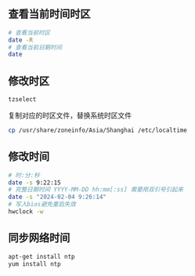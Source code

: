 ## 查看当前时间时区

```bash
# 查看当前时区
date -R
# 查看当前日期时间
date
```

## 修改时区

```bash
tzselect
```

复制对应的时区文件，替换系统时区文件

```bash
cp /usr/share/zoneinfo/Asia/Shanghai /etc/localtime
```

## 修改时间

```bash
# 时:分:秒
date -s 9:22:15
# 完整日期时间 YYYY-MM-DD hh:mm[:ss] 需要用双引号引起来
date -s "2024-02-04 9:26:14"
# 写入bios避免重启失效
hwclock -w
```

## 同步网络时间

```bash
apt-get install ntp
yum install ntp
```